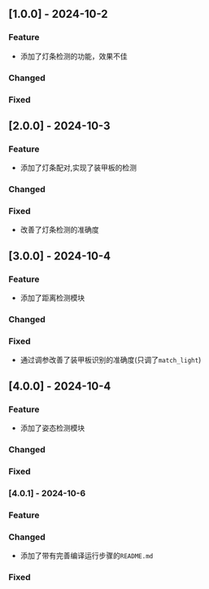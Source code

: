 ## [1.0.0] - 2024-10-2

### Feature 

- 添加了灯条检测的功能，效果不佳

### Changed 

### Fixed 

## [2.0.0] - 2024-10-3

### Feature

- 添加了灯条配对,实现了装甲板的检测

### Changed

### Fixed

- 改善了灯条检测的准确度

## [3.0.0] - 2024-10-4
### Feature
- 添加了距离检测模块

### Changed

### Fixed
- 通过调参改善了装甲板识别的准确度(只调了`match_light`)

## [4.0.0] - 2024-10-4
### Feature
- 添加了姿态检测模块

### Changed

### Fixed

### [4.0.1] - 2024-10-6
### Feature

### Changed
- 添加了带有完善编译运行步骤的`README.md`
### Fixed

